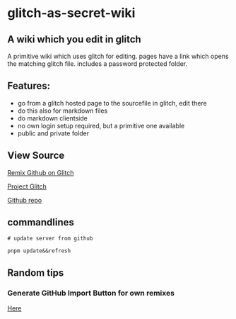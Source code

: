# glitch-as-secret-wiki

## A wiki which you edit in glitch

A primitive wiki which uses glitch for editing. pages have a link which opens the matching glitch file. includes a password protected folder.

## Features: 
* go from a glitch hosted page to the sourcefile in glitch, edit there
* do this also for markdown files
* do markdown clientside
* no own login setup required, but a primitive one available
* public and private folder

## View Source

[Remix Github on Glitch](https://glitch.com/edit/#!/import/github/lio-plays/glitch-as-secret-wiki)

[Project Glitch](https://familiar-caramel-organ.glitch.me/index.html)

[Github repo](https://github.com/lio-plays/glitch-as-secret-wiki)

## commandlines

```
# update server from github

pnpm update&&refresh
```

## Random tips

### Generate GitHub Import Button for own remixes

[Here](https://github-import.glitch.me/)
